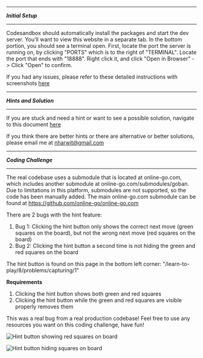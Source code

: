 *******************
***Initial Setup***
*******************

Codesandbox should automatically install the packages and start the dev server.  You'll want to view this website in a separate tab. In the bottom portion, you should see a terminal open.  First, locate the port the server is running on, by clicking "PORTS" which is to the right of "TERMINAL". Locate the port that ends with "18888".  Right click it, and click "Open in Browser" -> Click "Open" to confirm.

If you had any issues, please refer to these detailed instructions with screenshots [here](/CodeSandbox-Instructions.md) 

************************
***Hints and Solution***
************************

If you are stuck and need a hint or want to see a possible solution, navigate to this document [here](/Hints-And-Solutions.md)

If you think there are better hints or there are alternative or better solutions, please email me at nharwit@gmail.com

**********************
***Coding Challenge***
**********************

The real codebase uses a submodule that is located at online-go.com, which includes another submodule at online-go.com/submodules/goban. Due to limitations in this platform, submodules are not supported, so the code has been manually added. The main online-go.com submodule can be found at https://github.com/online-go/online-go.com

There are 2 bugs with the hint feature:

1. Bug 1: Clicking the hint button only shows the correct next move (green squares on the board), but not the wrong next move (red squares on the board)
2. Bug 2: Clicking the hint button a second time is not hiding the green and red squares on the board

The hint button is found on this page in the bottom left corner: "/learn-to-play/8/problems/capturing/1"

**Requirements**

1. Clicking the hint button shows both green and red squares
2. Clicking the hint button while the green and red squares are visible properly removes them

This was a real bug from a real production codebase!  Feel free to use any resources you want on this coding challenge, have fun!  

![Hint button showing red squares on board](https://res.cloudinary.com/dxq77puhi/image/upload/v1749016613/Hint_bug_screenshot_1_11xdev_kfntqf.png)

![Hint button hiding squares on board](https://res.cloudinary.com/dxq77puhi/image/upload/v1749016615/Hint_bug_screenshot_2_11xdev_tbasui.png)